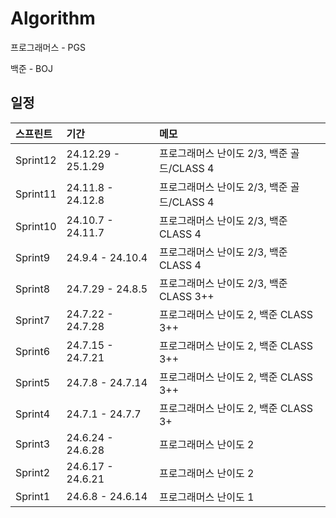 # Algorithm

프로그래머스 - PGS

백준 - BOJ

## 일정

| <b>스프린트</b> | <b>기간</b> | <b>메모</b> |
| :-------------- | :------------------ | :------------------ |
| Sprint12        | 24.12.29 - 25.1.29 | 프로그래머스 난이도 2/3, 백준 골드/CLASS 4 |
| Sprint11        | 24.11.8 - 24.12.8 | 프로그래머스 난이도 2/3, 백준 골드/CLASS 4 |
| Sprint10        | 24.10.7 - 24.11.7 | 프로그래머스 난이도 2/3, 백준 CLASS 4 |
| Sprint9        | 24.9.4 - 24.10.4 | 프로그래머스 난이도 2/3, 백준 CLASS 4 |
| Sprint8        | 24.7.29 - 24.8.5 | 프로그래머스 난이도 2/3, 백준 CLASS 3++ |
| Sprint7        | 24.7.22 - 24.7.28 | 프로그래머스 난이도 2, 백준 CLASS 3++ |
| Sprint6        | 24.7.15 - 24.7.21 | 프로그래머스 난이도 2, 백준 CLASS 3++ |
| Sprint5        | 24.7.8 - 24.7.14 | 프로그래머스 난이도 2, 백준 CLASS 3++ |
| Sprint4        | 24.7.1 - 24.7.7 | 프로그래머스 난이도 2, 백준 CLASS 3+ |
| Sprint3        | 24.6.24 - 24.6.28 | 프로그래머스 난이도 2 |
| Sprint2        | 24.6.17 - 24.6.21 | 프로그래머스 난이도 2 |
| Sprint1        | 24.6.8 - 24.6.14 | 프로그래머스 난이도 1 |



